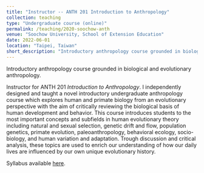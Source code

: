 ```yaml
---
title: "Instructor -- ANTH 201 Introduction to Anthropology"
collection: teaching
type: "Undergraduate course (online)"
permalink: /teaching/2020-soochow-anth
venue: "Soochow University, School of Extension Education"
date: 2022-06-01
location: "Taipei, Taiwan"
short_description: "Introductory anthropology course grounded in biological and evolutionary anthropology."
---
```


Introductory anthropology course grounded in biological and evolutionary anthropology.


Instructor for ANTH 201 *Introduction to Anthropology*. I independently designed and taught a novel introductory undergraduate anthropology course which explores human and primate biology from an evolutionary perspective with the aim of critically reviewing the biological basis of human development and behavior. This course introduces students to the most important concepts and subfields in human evolutionary theory including natural and sexual selection, genetic drift and flow, population genetics, primate evolution, paleoanthropology, behavioral ecology, socio-biology, and human variation and adaptation. Trough discussion and critical analysis, these topics are used to enrich our understanding of how our daily lives are influenced by our own unique evolutionary history.

Syllabus available [here](/files/ANTH_201_Syllabus.pdf).